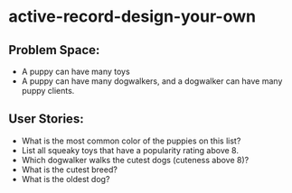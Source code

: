 # active-record-design-your-own

## Problem Space:

* A puppy can have many toys
* A puppy can have many dogwalkers, and a dogwalker can have many puppy clients.

## User Stories:

* What is the most common color of the puppies on this list?
* List all squeaky toys that have a popularity rating above 8.
* Which dogwalker walks the cutest dogs (cuteness above 8)?
* What is the cutest breed?
* What is the oldest dog?